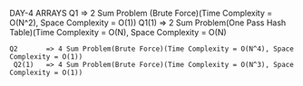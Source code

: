 DAY-4 ARRAYS
    Q1       => 2 Sum Problem (Brute Force)(Time Complexity = O(N^2), Space Complexity = O(1))
    Q1(1)    => 2 Sum Problem(One Pass Hash Table)(Time Complexity = O(N), Space Complexity = O(N)

    Q2       => 4 Sum Problem(Brute Force)(Time Complexity = O(N^4), Space Complexity = O(1))
     Q2(1)   => 4 Sum Problem(Brute Force)(Time Complexity = O(N^3), Space Complexity = O(1))